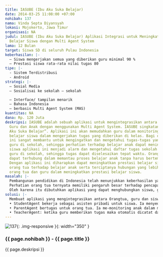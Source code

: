 ```yaml
---
title: IASUBE (Ibu Aku Suka Belajar)
date: 2014-03-25 11:08:00 +07:00
nohibah: 137
nama: Vinda Septa Diyansyah
lokasi: Mojokerto, Jawa Timur
organisasi: NA
judul: IASUBE (Ibu Aku Suka Belajar) Aplikasi Integrasi untuk Meningkatkan Prestasi
  Belajar Siswa dengan Multi Agent System
lama: 12 Bulan
target: Siswa SD di seluruh Pulau Indonesia
keberhasilan: |-
  – Siswa mengerjakan semua yang diberikan guru minimal 90 %
  – Prestasi siswa rata-rata nilai tugas 80
tipe: |-
  - Sistem Terdistribusi
  - Android
strategi: |-
  – Sosial Media
  – Sosialisai ke sekolah – sekolah

  – Interface/ tampilan menarik
  – Bahasa Indonesia
  – berbasis Multi Agent System (MAS)
kuantitas: NA
dana: Rp. 120 Juta
deskripsi: IASUBE adalah sebuah aplikasi untuk mengintegrasikan antara Orang Tua,
  Guru dan Anak dengan menggunakan Multi Agent System. IASUBE singkatan dari “Ibu
  Aku Suka Belajar”. Aplikasi ini akan memudahkan guru dalam monitoring perkembangan
  belajar siswa dalam mengerjakan tugas yang diberikan di kelas. Bagi orang tua aplikasi
  ini sangat membantu untuk mengingatkan dan mengetahui tugas-tugas yang diberikan
  guru di sekolah, sehingga perhatian terhadap belajar anak dapat meningkat. Bagi
  siswa aplikasi ini menjadi alarm dan mengetahui daftar tugas sekolah yang diberikan
  guru di sekolah, sehingga tugas dapat diselesaikan tepat waktu. Orang tua dan Guru
  dapat terhubung dalam memantau proses belajar anak tanpa harus bertemu secara langsung.
  Dengan aplikasi ini diharapkan dapat meningkatkan prestasi belajar siswa dan perhatian
  orang tua terhadap belajar anak serta terciptanya hubungan yang lebih baik antara
  orang tua dan guru dalam meningkatkan prestasi belajar siswa.
masalah: |-
  Pembangunan pendidikan di Indonesia telah menunjukkan keberhasilan yang cukup besar. Wajib Belajar 6 tahun, yang didukung pembangunan infrastruktur sekolah dan diteruskan dengan Wajib Belajar 9 tahun adalah program sektor pendidikan yang diakui cukup sukses. Hal ini terlihat dari meningkatnya partisipasi sekolah dasar dari 41 persen pada tahun 1968 menjadi 94 persen pada tahun 1996. (Oey-Gardiner, 2003).
  Perhatian orang tua ternyata memiliki pengaruh besar terhadap pencapaian prestasi belajar anak atau siswa. Namun masih ada banyak faktor yang menjadi hambatan bagi orang tua dalam memberikan perhatiannya. Diantaranya Orang tua yang sibuk bekerja, kurangnya hubungan komunikasi antara guru dan orang tua, dan tidak adanya media yang menghubungkan antara siswa, guru dan orang tua.
  Oleh karena itu dibutuhkan aplikasi yang dapat menghubungkan siswa, guru dan orang tua agar terintegrasi, sehingga terwujudlah sumber daya manusia yang cerdas untuk kemajuan Negara atau bangsa Indonesia.
solusi: |-
  Membuat aplikasi yang mengintegrasikan antara Orangtua, guru dan siswa dengan menggunakan Multi Agent System,
  • StudentAgent bekerja sebagai asisten pribadi untuk siswa. Ia menyediakan fitur monitoring tugas secara realtime dan mengaturnya secara otomatis. Ketika tugas mendekati deadline, alarm akan secara otomatis dihasilkan dan dikirim ke Agents orang tua dan guru. Siswa dapat menggunakan StudentAgents untuk mengatur schedule tugas dari sekolah dan mengetahui tugas yang belum dikerjakan dan yang sudah.
  • ParentAgent bertugas untuk orang tua. Ia me-monitoring anak dalam menyelesaikan tugas sekolah apakah sudah dikerjakan atau belum. ParentAgent juga terhubung dengan guru, sehingga orang tua bisa mengetahui informasi langsung dari guru.
  • TeacherAgent: ketika guru memberikan tugas maka otomatis dicatat dan mengirimkannya ke StudentAgents dan ParentAgent. Guru dapat mengetahui siswa yang belum mengerjakan tugas, sehingga dapat mengingatkan langsung kepada siswa ataupun orang tua.
---
```


![137](/static/img/hibahcms/137.png){: .img-responsive }{: width="350" }

### {{ page.nohibah }} - {{ page.title }}

{{ page.deskripsi }}
